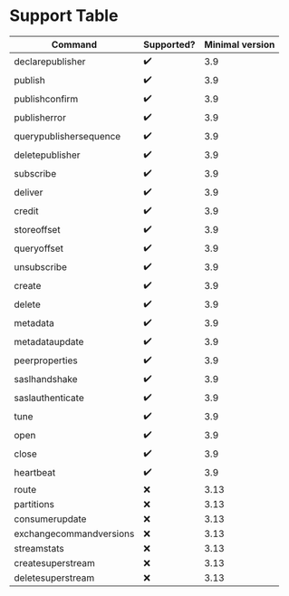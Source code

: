 # Support Table

| Command                 | Supported? | Minimal version |
|-------------------------|------------|-----------------|
| declarepublisher        | ✔️          | 3.9             |
| publish                 | ✔️          | 3.9             |
| publishconfirm          | ✔️          | 3.9             |
| publisherror            | ✔️          | 3.9             |
| querypublishersequence  | ✔️          | 3.9             |
| deletepublisher         | ✔️          | 3.9             |
| subscribe               | ✔️          | 3.9             |
| deliver                 | ✔️          | 3.9             |
| credit                  | ✔️          | 3.9             |
| storeoffset             | ✔️          | 3.9             |
| queryoffset             | ✔️          | 3.9             |
| unsubscribe             | ✔️          | 3.9             |
| create                  | ✔️          | 3.9             |
| delete                  | ✔️          | 3.9             |
| metadata                | ✔️          | 3.9             |
| metadataupdate          | ✔️          | 3.9             |
| peerproperties          | ✔️          | 3.9             |
| saslhandshake           | ✔️          | 3.9             |
| saslauthenticate        | ✔️          | 3.9             |
| tune                    | ✔️          | 3.9             |
| open                    | ✔️          | 3.9             |
| close                   | ✔️          | 3.9             |
| heartbeat               | ✔️          | 3.9             |
| route                   | ❌          | 3.13            |
| partitions              | ❌          | 3.13            |
| consumerupdate          | ❌          | 3.13            |
| exchangecommandversions | ❌          | 3.13            |
| streamstats             | ❌          | 3.13            |
| createsuperstream       | ❌          | 3.13            |
| deletesuperstream       | ❌          | 3.13            |
